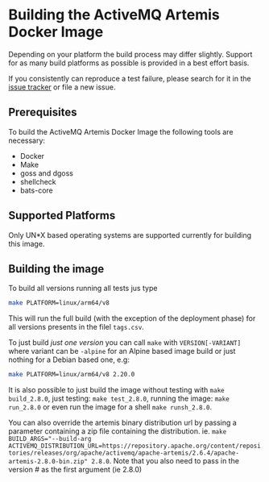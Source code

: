 # Building the ActiveMQ Artemis Docker Image

Depending on your platform the build process may differ slightly. Support for as many build platforms as possible is provided in a best effort basis.

If you consistently can reproduce a test failure, please search for it in the [issue tracker](https://github.com/vromero/activemq-artemis-docker/issues) or file a new issue.

## Prerequisites

To build the ActiveMQ Artemis Docker Image the following tools are necessary:

- Docker
- Make
- goss and dgoss
- shellcheck
- bats-core

## Supported Platforms

Only UN*X based operating systems are supported currently for building this image. 

## Building the image

To build all versions running all tests jus type

```bash
make PLATFORM=linux/arm64/v8
```

This will run the full build (with the exception of the deployment phase) for all versions presents in the filel `tags.csv`.

To just build *just one version* you can call `make` with `VERSION[-VARIANT]` where variant can be `-alpine` for an Alpine based image build or just nothing for a Debian based one, e.g:

```bash
make PLATFORM=linux/arm64/v8 2.20.0
```

It is also possible to just build the image without testing with `make build_2.8.0`, just testing: `make test_2.8.0`, running the image: `make run_2.8.0` or even run the image for a shell `make runsh_2.8.0`.

You can also override the artemis binary distribution url by passing a parameter containing a zip file containing the distribution.  ie.  `make BUILD_ARGS="--build-arg ACTIVEMQ_DISTRIBUTION_URL=https://repository.apache.org/content/repositories/releases/org/apache/activemq/apache-artemis/2.6.4/apache-artemis-2.8.0-bin.zip" 2.8.0`.   Note that you also need to pass in the version # as the first argument (ie 2.8.0)

